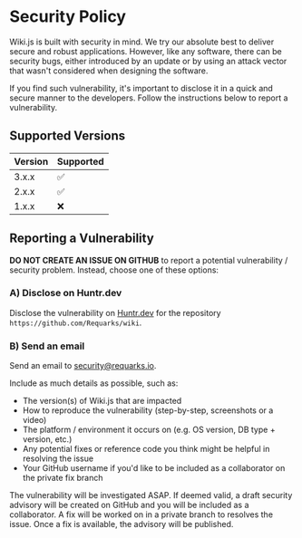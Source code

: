 # Security Policy

Wiki.js is built with security in mind. We try our absolute best to deliver secure and robust applications. However, like any software, there can be security bugs, either introduced by an update or by using an attack vector that wasn't considered when designing the software.

If you find such vulnerability, it's important to disclose it in a quick and secure manner to the developers. Follow the instructions below to report a vulnerability.

## Supported Versions

| Version | Supported          |
| ------- | ------------------ |
| 3.x.x   | :white_check_mark: |
| 2.x.x   | :white_check_mark: |
| 1.x.x   | :x:                |

## Reporting a Vulnerability

**DO NOT CREATE AN ISSUE ON GITHUB** to report a potential vulnerability / security problem. Instead, choose one of these options:

### A) Disclose on Huntr.dev

Disclose the vulnerability on [Huntr.dev](https://huntr.dev/bounties/disclose) for the repository `https://github.com/Requarks/wiki`.

### B) Send an email

Send an email to security@requarks.io.

Include as much details as possible, such as:
- The version(s) of Wiki.js that are impacted
- How to reproduce the vulnerability (step-by-step, screenshots or a video)
- The platform / environment it occurs on (e.g. OS version, DB type + version, etc.)
- Any potential fixes or reference code you think might be helpful in resolving the issue
- Your GitHub username if you'd like to be included as a collaborator on the private fix branch

The vulnerability will be investigated ASAP. If deemed valid, a draft security advisory will be created on GitHub and you will be included as a collaborator. A fix will be worked on in a private branch to resolves the issue. Once a fix is available, the advisory will be published.
